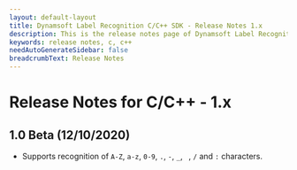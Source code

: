 ```yaml
---
layout: default-layout
title: Dynamsoft Label Recognition C/C++ SDK - Release Notes 1.x
description: This is the release notes page of Dynamsoft Label Recognition for C/C++ SDK version 1.x.
keywords: release notes, c, c++
needAutoGenerateSidebar: false
breadcrumbText: Release Notes
---
```


# Release Notes for C/C++ - 1.x

## 1.0 Beta (12/10/2020)

- Supports recognition of `A-Z`, `a-z`, `0-9`, `.`, `-`, `_`, ` `, `/` and `:` characters. 